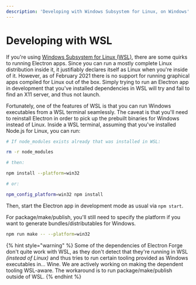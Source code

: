 ```yaml
---
description: 'Developing with Windows Subsystem for Linux, on Windows'
---
```


# Developing with WSL

If you're using [Windows Subsystem for Linux \(WSL\)](https://docs.microsoft.com/en-us/windows/wsl/), there are some quirks to running Electron apps. Since you can run a mostly complete Linux distribution inside it, it justifiably declares itself as Linux when you're inside of it. However, as of February 2021 there is no support for running graphical apps compiled for Linux out of the box. Simply trying to run an Electron app in development that you've installed dependencies in WSL will try and fail to find an X11 server, and thus not launch.

Fortunately, one of the features of WSL is that you can run Windows executables from a WSL terminal seamlessly. The caveat is that you'll need to reinstall Electron in order to pick up the prebuilt binaries for Windows instead of Linux. Inside a WSL terminal, assuming that you've installed Node.js for Linux, you can run:

```bash
# If node_modules exists already that was installed in WSL:

rm -r node_modules

# then:

npm install --platform=win32

# or:

npm_config_platform=win32 npm install

```

Then, start the Electron app in development mode as usual via `npm start`.

For package/make/publish, you'll still need to specify the platform if you want to generate bundles/distributables for Windows.

```bash
npm run make -- --platform=win32
```

{% hint style="warning" %}
Some of the dependencies of Electron Forge don't quite work with WSL, as they don't detect that they're running in WSL _\(instead of Linux\)_ and thus tries to run certain tooling provided as Windows executables in... Wine. We are actively working on making the dependent tooling WSL-aware. The workaround is to run package/make/publish outside of WSL.
{% endhint %}

